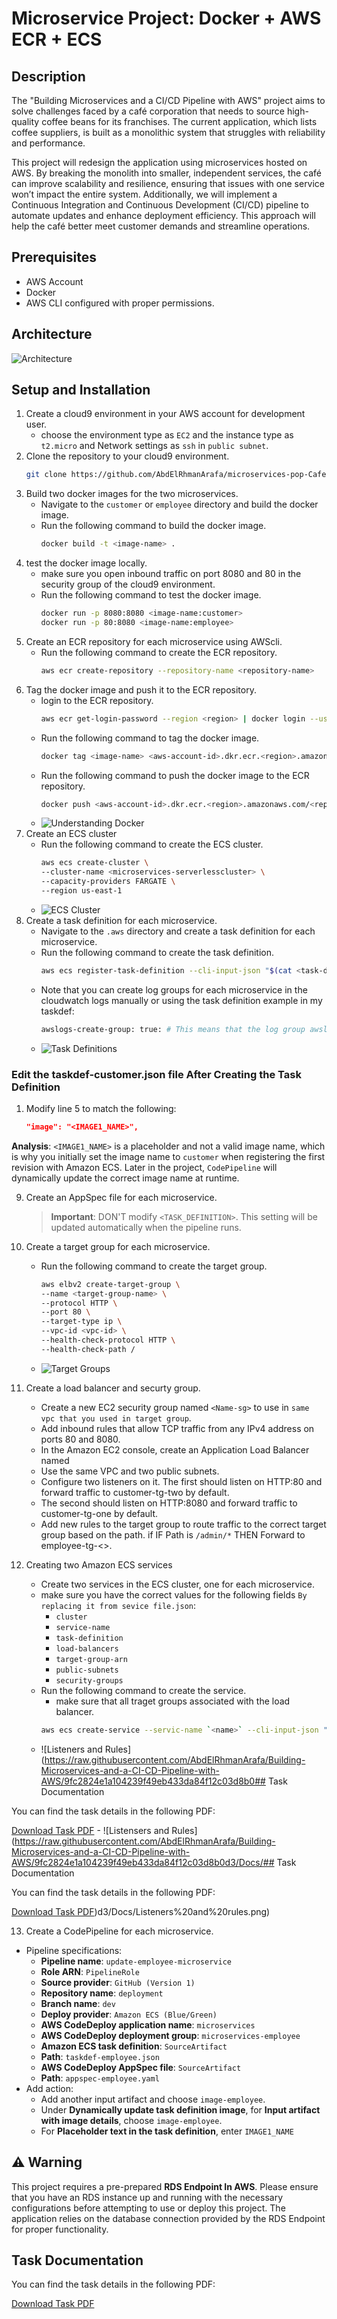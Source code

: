 # Microservice Project: Docker + AWS ECR + ECS

## Description
The "Building Microservices and a CI/CD Pipeline with AWS" project aims to solve challenges faced by a café corporation that needs to source high-quality coffee beans for its franchises. The current application, which lists coffee suppliers, is built as a monolithic system that struggles with reliability and performance.

This project will redesign the application using microservices hosted on AWS. By breaking the monolith into smaller, independent services, the café can improve scalability and resilience, ensuring that issues with one service won’t impact the entire system. Additionally, we will implement a Continuous Integration and Continuous Development (CI/CD) pipeline to automate updates and enhance deployment efficiency. This approach will help the café better meet customer demands and streamline operations.

## Prerequisites
- AWS Account
- Docker
- AWS CLI configured with proper permissions.

## Architecture
![Architecture](https://raw.githubusercontent.com/AbdElRhmanArafa/Building-Microservices-and-a-CI-CD-Pipeline-with-AWS/44ab769a3010edc6a9db4ea0b67d4f8529255800/Docs/Architecture%20diagram.png)
## Setup and Installation
1. Create a cloud9 environment in your AWS account for development user.
    - choose the environment type as `EC2` and the instance type as `t2.micro` and  Network settings as `ssh` in `public subnet`.
2. Clone the repository to your cloud9 environment.
    ```bash
    git clone https://github.com/AbdElRhmanArafa/microservices-pop-Cafe.git
    ```
3. Build two docker images for the two microservices.
    - Navigate to the `customer` or `employee` directory and build the docker image.
    - Run the following command to build the docker image.
        ```bash
        docker build -t <image-name> .
        ```
4. test the docker image locally.
    - make sure you open inbound traffic on port 8080 and 80 in the security group of the cloud9 environment.
    - Run the following command to test the docker image.
        ```bash
        docker run -p 8080:8080 <image-name:customer>
        docker run -p 80:8080 <image-name:employee>
        ```
5. Create an ECR repository for each microservice using AWScli.
    - Run the following command to create the ECR repository.
        ```bash
        aws ecr create-repository --repository-name <repository-name>
        ```
6. Tag the docker image and push it to the ECR repository.
    - login to the ECR repository.
        ```bash
        aws ecr get-login-password --region <region> | docker login --username AWS --password-stdin <aws-account-id>.dkr.ecr.<region>.amazonaws.com
        ```
    - Run the following command to tag the docker image.
        ```bash
        docker tag <image-name> <aws-account-id>.dkr.ecr.<region>.amazonaws.com/<repository-name>:<tag>
        ```
    - Run the following command to push the docker image to the ECR repository.
        ```bash
        docker push <aws-account-id>.dkr.ecr.<region>.amazonaws.com/<repository-name>:<tag>
        ```
    - ![Understanding Docker](https://raw.githubusercontent.com/AbdElRhmanArafa/Building-Microservices-and-a-CI-CD-Pipeline-with-AWS/715a755ab3196759fc217a3a9e214e5529e1a91b/Docs/understanding-docker.png)
7. Create an ECS cluster
    - Run the following command to create the ECS cluster.
        ```bash
        aws ecs create-cluster \
        --cluster-name <microservices-serverlesscluster> \
        --capacity-providers FARGATE \
        --region us-east-1
        ```
    - ![ECS Cluster](https://raw.githubusercontent.com/AbdElRhmanArafa/Building-Microservices-and-a-CI-CD-Pipeline-with-AWS/9fc2824e1a104239f49eb433da84f12c03d8b0d3/Docs/serverlesscluster-created.png)
8. Create a task definition for each microservice.
    - Navigate to the `.aws` directory and create a task definition for each microservice.
    - Run the following command to create the task definition.
        ```bash
        aws ecs register-task-definition --cli-input-json "$(cat <task-definition-file>)"
        ```
    - Note that you can create log groups for each microservice in the cloudwatch logs manually or using the task definition example in my taskdef: 
        ```bash
        awslogs-create-group: true: # This means that the log group awslogs-capstone will be automatically created if it doesn't exist
        ```
    - ![Task Definitions](https://raw.githubusercontent.com/AbdElRhmanArafa/Building-Microservices-and-a-CI-CD-Pipeline-with-AWS/9fc2824e1a104239f49eb433da84f12c03d8b0d3/Docs/Task%20definitions.png)

### Edit the taskdef-customer.json file After Creating the Task Definition

1. Modify line 5 to match the following:
    ```json
    "image": "<IMAGE1_NAME>",
    ```
**Analysis**: `<IMAGE1_NAME>` is a placeholder and not a valid image name, which is why you initially set the image name to `customer` when registering the first revision with Amazon ECS. Later in the project, `CodePipeline` will dynamically update the correct image name at runtime.


9. Create an AppSpec file for each microservice.
     > **Important**: DON'T modify `<TASK_DEFINITION>`. This setting will be updated automatically when the pipeline runs.

10. Create a target group for each microservice.
    - Run the following command to create the target group.
        ```bash
        aws elbv2 create-target-group \
        --name <target-group-name> \
        --protocol HTTP \
        --port 80 \
        --target-type ip \
        --vpc-id <vpc-id> \
        --health-check-protocol HTTP \
        --health-check-path / 
        ```
    - ![Target Groups](https://raw.githubusercontent.com/AbdElRhmanArafa/Building-Microservices-and-a-CI-CD-Pipeline-with-AWS/9fc2824e1a104239f49eb433da84f12c03d8b0d3/Docs/Target%20groups.png)
11. Create a load balancer and securty group.
    - Create a new EC2 security group named `<Name-sg>` to use in `same vpc that you used in target group`.
    - Add inbound rules that allow TCP traffic from any IPv4 address on ports 80 and 8080.
    - In the Amazon EC2 console, create an Application Load Balancer named <Name-LB>
    - Use the same VPC and two public subnets.
    - Configure two listeners on it. The first should listen on HTTP:80 and forward traffic to customer-tg-two by default. 
    - The second should listen on HTTP:8080 and forward traffic to customer-tg-one by default.
    - Add new rules to the target group to route traffic to the correct target group based on the path. if IF Path is `/admin/*` THEN Forward to employee-tg-<>.
12. Creating two Amazon ECS services
    - Create two services in the ECS cluster, one for each microservice.
    - make sure you have the correct values for the following fields `By replacing it from sevice file.json`:
        - `cluster`
        - `service-name`
        - `task-definition`
        - `load-balancers`
        - `target-group-arn`
        - `public-subnets`
        - `security-groups`
    - Run the following command to create the service.
        - make sure that all traget groups associated with the load balancer.
        ```bash
        aws ecs create-service --servic-name `<name>` --cli-input-json "$(cat <PATH_TO_SERVICE_DEFINITION>)"
        ```
    - ![Listeners and Rules](https://raw.githubusercontent.com/AbdElRhmanArafa/Building-Microservices-and-a-CI-CD-Pipeline-with-AWS/9fc2824e1a104239f49eb433da84f12c03d8b0## Task Documentation

You can find the task details in the following PDF:

[Download Task PDF](https://github.com/AbdElRhmanArafa/Building-Microservices-and-a-CI-CD-Pipeline-with-AWS/raw/main/Docs/Task.pdf)
    - ![Listensers and Rules](https://raw.githubusercontent.com/AbdElRhmanArafa/Building-Microservices-and-a-CI-CD-Pipeline-with-AWS/9fc2824e1a104239f49eb433da84f12c03d8b0d3/Docs/## Task Documentation

You can find the task details in the following PDF:

[Download Task PDF](https://github.com/AbdElRhmanArafa/Building-Microservices-and-a-CI-CD-Pipeline-with-AWS/raw/main/Docs/Task.pdf))d3/Docs/Listeners%20and%20rules.png)

13. Create a CodePipeline for each microservice.
 - Pipeline specifications:
    - **Pipeline name**: `update-employee-microservice`
    - **Role ARN**: `PipelineRole`
    - **Source provider**: `GitHub (Version 1)`
    - **Repository name**: `deployment`
    - **Branch name**: `dev`
    - **Deploy provider**: `Amazon ECS (Blue/Green)`
    - **AWS CodeDeploy application name**: `microservices`
    - **AWS CodeDeploy deployment group**: `microservices-employee`
    - **Amazon ECS task definition**: `SourceArtifact`
    - **Path**: `taskdef-employee.json`
    - **AWS CodeDeploy AppSpec file**: `SourceArtifact`
    - **Path**: `appspec-employee.yaml`
 - Add action:
    - Add another input artifact and choose `image-employee`.
    - Under **Dynamically update task definition image**, for **Input artifact with image details**, choose `image-employee`.
    - For **Placeholder text in the task definition**, enter `IMAGE1_NAME`

## ⚠️ Warning

This project requires a pre-prepared **RDS Endpoint In AWS**. Please ensure that you have an RDS instance up and running with the necessary configurations before attempting to use or deploy this project. The application relies on the database connection provided by the RDS Endpoint for proper functionality.

## Task Documentation

You can find the task details in the following PDF:

[Download Task PDF](https://github.com/AbdElRhmanArafa/Building-Microservices-and-a-CI-CD-Pipeline-with-AWS/raw/main/Docs/Task.pdf)
